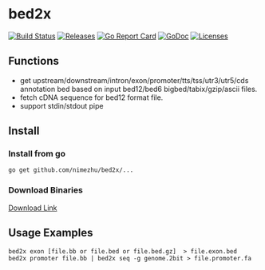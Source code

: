 # bed2x
[![Build Status](https://travis-ci.org/nimezhu/bed2x.svg?branch=master)](https://travis-ci.org/nimezhu/bed2x)
[![Releases](https://img.shields.io/github/release/nimezhu/bed2x.svg)](https://github.com/nimezhu/bed2x/releases)
[![Go Report Card](https://goreportcard.com/badge/github.com/nimezhu/bed2x)](https://goreportcard.com/report/github.com/nimezhu/bed2x)
[![GoDoc](https://img.shields.io/badge/godoc-reference-blue.svg?style=flat)](https://godoc.org/github.com/nimezhu/bed2x)
[![Licenses](https://img.shields.io/badge/license-bsd-orange.svg)](https://opensource.org/licenses/BSD-3-Clause)
## Functions
- get upstream/downstream/intron/exon/promoter/tts/tss/utr3/utr5/cds annotation bed based on input bed12/bed6 bigbed/tabix/gzip/ascii files.
- fetch cDNA sequence for bed12 format file.
- support stdin/stdout pipe
## Install
### Install from go
```
go get github.com/nimezhu/bed2x/...
```
### Download Binaries
[Download Link](http://genome.compbio.cs.cmu.edu/~xiaopenz/bed2x/current)

## Usage Examples
```
bed2x exon [file.bb or file.bed or file.bed.gz]  > file.exon.bed
bed2x promoter file.bb | bed2x seq -g genome.2bit > file.promoter.fa
```
